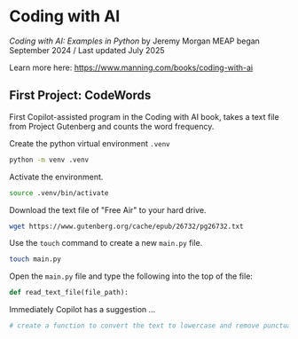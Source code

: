 # Coding with AI

_Coding with AI: Examples in Python_ by Jeremy Morgan
MEAP began September 2024 / Last updated July 2025

Learn more here: https://www.manning.com/books/coding-with-ai

## First Project: CodeWords

First Copilot-assisted program in the Coding with AI book, takes a text file from Project Gutenberg and counts the word frequency.

Create the python virtual environment `.venv`

```zsh
python -m venv .venv
```

Activate the environment.

```zsh
source .venv/bin/activate
```

Download the text file of "Free Air" to your hard drive.

```zsh
wget https://www.gutenberg.org/cache/epub/26732/pg26732.txt
```

Use the `touch` command to create a new `main.py` file.

```zsh
touch main.py
```

Open the `main.py` file and type the following into the top of the file:

```python
def read_text_file(file_path):
```

Immediately Copilot has a suggestion ... 

```python
# create a function to convert the text to lowercase and remove punctuation.
```
